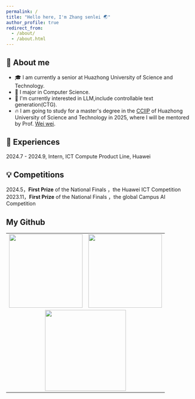 ```yaml
---
permalink: /
title: "Hello here, I'm Zhang senlei 🌏"
author_profile: true
redirect_from: 
  - /about/
  - /about.html
---
```


## 🚀 About me
- 🎓 I am currently a senior at Huazhong University of Science and Technology.
- 👀 I major in Computer Science.
- 🔭 I'm currently interested in LLM,include controllable text generation(CTG).
- 🔥 I am going to study for a master's degree in the [CCIIP](http://cciip.cs.hust.edu.cn/index.htm) of Huazhong University of Science and Technology in 2025, where I will be mentored by Prof. [Wei wei](https://www.eric-weiwei.com).

## 🔆 Experiences
2024.7 - 2024.9, Intern, ICT Compute Product Line, Huawei

## 💡 Competitions
2024.5，**First Prize** of the National Finals ，the Huawei ICT Competition  
2023.11，**First Prize** of the National Finals ，the global Campus AI Competition  

## My Github
<div align="center">
  <table style="width:100%;">
    <tr>
      <!-- 第一个图片 -->
      <td align="center">
        <img height='200' src="https://github-readme-stats.vercel.app/api?username=zslchase&show_icons=true" />
      </td>
      <!-- 第二个图片 -->
      <td align="center">
        <img height='200' src="https://github-readme-stats.vercel.app/api/top-langs/?username=zslchase&layout=compact" />
      </td>
    </tr>
    <!-- 第三个图片 -->
    <tr>
      <td colspan="2" align="center">
        <img height="220" src="https://github-readme-activity-graph.vercel.app/graph?username=zslchase&theme=github-compact&hide_border=true&area=true" />
      </td>
    </tr>
  </table>
</div>
